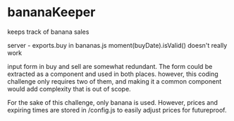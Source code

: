 # bananaKeeper
keeps track of banana sales


server - exports.buy in bananas.js
moment(buyDate).isValid() doesn't really work

input form in buy and sell are somewhat redundant.  The form could be extracted as a component and used in both places.
however, this coding challenge only requires two of them, and making it a common component would add complexity that is out of scope.

For the sake of this challenge, only banana is used.  However, prices and expiring times are stored in /config.js to easily adjust prices for futureproof.


